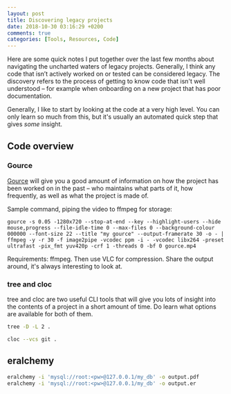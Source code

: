 ```yaml
---
layout: post
title: Discovering legacy projects
date: 2018-10-30 03:16:29 +0200
comments: true
categories: [Tools, Resources, Code]
---
```


Here are some quick notes I put together over the last few months about navigating the uncharted waters of legacy projects. Generally, I think any code that isn’t actively worked on or tested can be considered legacy. The discovery refers to the process of getting to know code that isn't well understood – for example when onboarding on a new project that has poor documentation.

<!-- more -->

Generally, I like to start by looking at the code at a very high level. You can only learn so much from this, but it's usually an automated quick step that gives _some_ insight.

## Code overview

### Gource

[Gource](https://github.com/acaudwell/Gource) will give you a good amount of information on how the project has been worked on in the past – who maintains what parts of it, how frequently, as well as what the project is made of.

Sample command, piping the video to ffmpeg for storage:

```
gource -s 0.05 -1280x720 --stop-at-end --key --highlight-users --hide mouse,progress --file-idle-time 0 --max-files 0 --background-colour 000000 --font-size 22 --title "my gource" --output-framerate 30 -o - | ffmpeg -y -r 30 -f image2pipe -vcodec ppm -i - -vcodec libx264 -preset ultrafast -pix_fmt yuv420p -crf 1 -threads 0 -bf 0 gource.mp4
```

Requirements: ffmpeg. Then use VLC for compression. Share the output around, it's always interesting to look at.

### tree and cloc

tree and cloc are two useful CLI tools that will give you lots of insight into the contents of a project in a short amount of time. Do learn what options are available for both of them.

```bash
tree -D -L 2 .
```

```bash
cloc --vcs git .
```

## eralchemy

```bash
eralchemy -i 'mysql://root:<pw>@127.0.0.1/my_db' -o output.pdf
eralchemy -i 'mysql://root:<pw>@127.0.0.1/my_db' -o output.er
```

